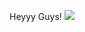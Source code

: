 


Heyyy Guys!
![](https://github-profile-trophy.vercel.app/?username=yograjsharma05&theme=gruvbox&no-frame=false&no-bg=false&margin-w=4)
